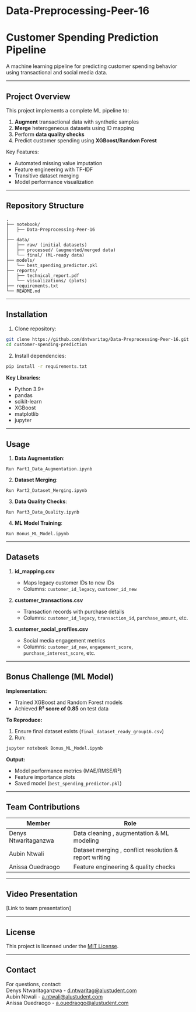 # Data-Preprocessing-Peer-16
# Customer Spending Prediction Pipeline
A machine learning pipeline for predicting customer spending behavior using transactional and social media data.

---

## Project Overview
This project implements a complete ML pipeline to:
1. **Augment** transactional data with synthetic samples
2. **Merge** heterogeneous datasets using ID mapping
3. Perform **data quality checks**
4. Predict customer spending using **XGBoost/Random Forest**

Key Features:
- Automated missing value imputation
- Feature engineering with TF-IDF
- Transitive dataset merging
- Model performance visualization

---

## Repository Structure
```
.
├── notebook/
│   ├── Data-Preprocessing-Peer-16
│   
├── data/
│   ├── raw/ (initial datasets)
│   ├── processed/ (augmented/merged data)
│   └── final/ (ML-ready data)
├── models/
│   └── best_spending_predictor.pkl
├── reports/
│   ├── technical_report.pdf
│   └── visualizations/ (plots)
├── requirements.txt
└── README.md
```

---

## Installation
1. Clone repository:
```bash
git clone https://github.com/dntwaritag/Data-Preprocessing-Peer-16.git
cd customer-spending-prediction
```

2. Install dependencies:
```bash
pip install -r requirements.txt
```
**Key Libraries:**
- Python 3.9+
- pandas
- scikit-learn
- XGBoost
- matplotlib
- jupyter

---

## Usage
1. **Data Augmentation**:
```Collab
Run Part1_Data_Augmentation.ipynb
```
2. **Dataset Merging**:
```Collab
Run Part2_Dataset_Merging.ipynb
```
3. **Data Quality Checks**:
```Collab
Run Part3_Data_Quality.ipynb
```
4. **ML Model Training**:
```Collab
Run Bonus_ML_Model.ipynb
```

---

## Datasets
1. **id_mapping.csv**  
   - Maps legacy customer IDs to new IDs
   - Columns: `customer_id_legacy`, `customer_id_new`

2. **customer_transactions.csv**  
   - Transaction records with purchase details  
   - Columns: `customer_id_legacy`, `transaction_id`, `purchase_amount`, etc.

3. **customer_social_profiles.csv**  
   - Social media engagement metrics  
   - Columns: `customer_id_new`, `engagement_score`, `purchase_interest_score`, etc.

---

## Bonus Challenge (ML Model)
**Implementation:**
- Trained XGBoost and Random Forest models
- Achieved **R² score of 0.85** on test data

**To Reproduce:**
1. Ensure final dataset exists (`final_dataset_ready_group16.csv`)
2. Run:
```bash
jupyter notebook Bonus_ML_Model.ipynb
```

**Output:**
- Model performance metrics (MAE/RMSE/R²)
- Feature importance plots
- Saved model (`best_spending_predictor.pkl`)

---

## Team Contributions
| Member         | Role                                      |
|----------------|-------------------------------------------|
| Denys Ntwaritaganzwa    | Data cleaning , augmentation & ML modeling  |
| Aubin Ntwali     | Dataset merging , conflict resolution & report writing      |
| Anissa Ouedraogo    | Feature engineering & quality checks     |

---

## Video Presentation
[Link to team presentation]  

---

## License
This project is licensed under the [MIT License](LICENSE).

---

## Contact
For questions, contact:  
Denys Ntwaritaganzwa - d.ntwaritag@alustudent.com  
Aubin Ntwali - a.ntwali@alustudent.com                                                                                                                                                    
Anissa Ouedraogo - a.ouedraogo@alustudent.com           


```
